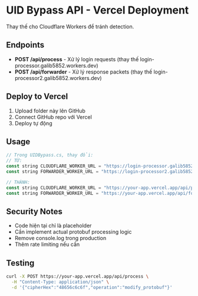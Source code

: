 # UID Bypass API - Vercel Deployment

Thay thế cho Cloudflare Workers để tránh detection.

## Endpoints

- **POST /api/process** - Xử lý login requests (thay thế login-processor.galib5852.workers.dev)
- **POST /api/forwarder** - Xử lý response packets (thay thế login-processor2.galib5852.workers.dev)

## Deploy to Vercel

1. Upload folder này lên GitHub
2. Connect GitHub repo với Vercel
3. Deploy tự động

## Usage

```javascript
// Trong UIDBypass.cs, thay đổi:
// TỪ:
const string CLOUDFLARE_WORKER_URL = "https://login-processor.galib5852.workers.dev";
const string FORWARDER_WORKER_URL = "https://login-processor2.galib5852.workers.dev";

// THÀNH:
const string CLOUDFLARE_WORKER_URL = "https://your-app.vercel.app/api/process";
const string FORWARDER_WORKER_URL = "https://your-app.vercel.app/api/forwarder";
```

## Security Notes

- Code hiện tại chỉ là placeholder
- Cần implement actual protobuf processing logic
- Remove console.log trong production
- Thêm rate limiting nếu cần

## Testing

```bash
curl -X POST https://your-app.vercel.app/api/process \
  -H "Content-Type: application/json" \
  -d '{"cipherHex":"48656c6c6f","operation":"modify_protobuf"}'
```